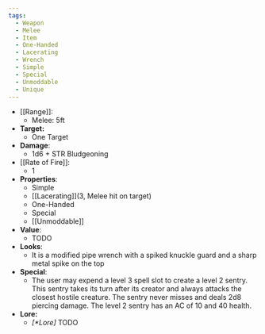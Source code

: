 ```yaml
---
tags:
  - Weapon
  - Melee
  - Item
  - One-Handed
  - Lacerating
  - Wrench
  - Simple
  - Special
  - Unmoddable
  - Unique
---
```

- [[Range]]:
	- Melee: 5ft
- **Target:**
	- One Target
- **Damage**:
	- 1d6 + STR Bludgeoning
- [[Rate of Fire]]:
	- 1
- **Properties**:
	- Simple
	- [[Lacerating]](3, Melee hit on target)
	- One-Handed
	- Special
	- [[Unmoddable]]
- **Value**:
	- TODO
- **Looks**:
	- It is a modified pipe wrench with a spiked knuckle guard and a sharp metal spike on the top
- **Special**:
	- The user may expend a level 3 spell slot to create a level 2 sentry. This sentry takes its turn after its creator and always attacks the closest hostile creature. The sentry never misses and deals 2d8 piercing damage. The level 2 sentry has an AC of 10 and 40 health.
- **Lore:**
	- *\[\*Lore]* TODO